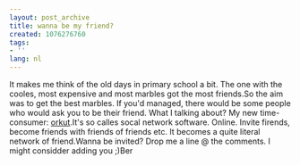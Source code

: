 ```yaml
---
layout: post_archive
title: wanna be my friend?
created: 1076276760
tags:
- ''
lang: nl
---
```

It makes me think of the old days in primary school a bit. The one with the cooles, most expensive and most marbles got the most friends.So the aim was to get the best marbles. If you'd managed, there would be some people who would ask you to be their friend. What I talking about? My new time-consumer: [orkut](http://www.orkut.com).It's so calles socal network software. Online. Invite firends, become friends with friends of friends etc. It becomes a quite literal network of friend.Wanna be invited? Drop me a line @ the comments. I might considder adding you ;)Ber
